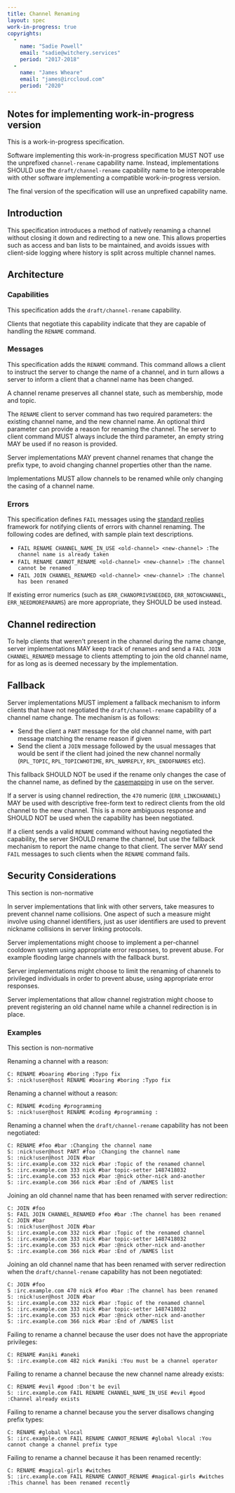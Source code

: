 ```yaml
---
title: Channel Renaming
layout: spec
work-in-progress: true
copyrights:
  -
    name: "Sadie Powell"
    email: "sadie@witchery.services"
    period: "2017-2018"
  -
    name: "James Wheare"
    email: "james@irccloud.com"
    period: "2020"
---
```


## Notes for implementing work-in-progress version

This is a work-in-progress specification.

Software implementing this work-in-progress specification MUST NOT use the unprefixed `channel-rename` capability name. Instead, implementations SHOULD use the `draft/channel-rename` capability name to be interoperable with other software implementing a compatible work-in-progress version.

The final version of the specification will use an unprefixed capability name.

## Introduction


This specification introduces a method of natively renaming a channel without closing it down and redirecting to a new one. This allows properties such as access and ban lists to be maintained, and avoids issues with client-side logging where history is split across multiple channel names.

## Architecture

### Capabilities

This specification adds the `draft/channel-rename` capability.

Clients that negotiate this capability indicate that they are capable of handling the `RENAME` command.

### Messages

This specification adds the `RENAME` command. This command allows a client to instruct the server to change the name of a channel, and in turn allows a server to inform a client that a channel name has been changed.

A channel rename preserves all channel state, such as membership, mode and topic.

The `RENAME` client to server command has two required parameters: the existing channel name, and the new channel name. An optional third parameter can provide a reason for renaming the channel. The server to client command MUST always include the third parameter, an empty string MAY be used if no reason is provided.

Server implementations MAY prevent channel renames that change the prefix type, to avoid changing channel properties other than the name.

Implementations MUST allow channels to be renamed while only changing the casing of a channel name.

### Errors

This specification defines `FAIL` messages using the [standard replies][] framework for notifying clients of errors with channel renaming. The following codes are defined, with sample plain text descriptions.

* `FAIL RENAME CHANNEL_NAME_IN_USE <old-channel> <new-channel> :The channel name is already taken`
* `FAIL RENAME CANNOT_RENAME <old-channel> <new-channel> :The channel cannot be renamed`
* `FAIL JOIN CHANNEL_RENAMED <old-channel> <new-channel> :The channel has been renamed`

If existing error numerics (such as `ERR_CHANOPRIVSNEEDED`, `ERR_NOTONCHANNEL`, `ERR_NEEDMOREPARAMS`) are more appropriate, they SHOULD be used instead.

## Channel redirection

To help clients that weren't present in the channel during the name change, server implementations MAY keep track of renames and send a `FAIL JOIN CHANNEL_RENAMED` message to clients attempting to join the old channel name, for as long as is deemed necessary by the implementation.

## Fallback

Server implementations MUST implement a fallback mechanism to inform clients that have not negotiated the `draft/channel-rename` capability of a channel name change. The mechanism is as follows:

* Send the client a `PART` message for the old channel name, with part message matching the rename reason if given
* Send the client a `JOIN` message followed by the usual messages that would be sent if the client had joined the new channel normally (`RPL_TOPIC`, `RPL_TOPICWHOTIME`, `RPL_NAMREPLY`, `RPL_ENDOFNAMES` etc).

This fallback SHOULD NOT be used if the rename only changes the case of the channel name, as defined by the [casemapping] in use on the server.

If a server is using channel redirection, the `470` numeric (`ERR_LINKCHANNEL`) MAY be used with descriptive free-form text to redirect clients from the old channel to the new channel. This is a more ambiguous response and SHOULD NOT be used when the capability has been negotiated.

If a client sends a valid `RENAME` command without having negotiated the capability, the server SHOULD rename the channel, but use the fallback mechanism to report the name change to that client. The server MAY send `FAIL` messages to such clients when the `RENAME` command fails.

## Security Considerations

This section is non-normative

In server implementations that link with other servers, take measures to prevent channel name collisions. One aspect of such a measure might involve using channel identifiers, just as user identifiers are used to prevent nickname collisions in server linking protocols.

Server implementations might choose to implement a per-channel cooldown system using appropriate error responses, to prevent abuse. For example flooding large channels with the fallback burst.

Server implementations might choose to limit the renaming of channels to privileged individuals in order to prevent abuse, using appropriate error responses.

Server implementations that allow channel registration might choose to prevent registering an old channel name while a channel redirection is in place.

### Examples

This section is non-normative

Renaming a channel with a reason:

    C: RENAME #boaring #boring :Typo fix
    S: :nick!user@host RENAME #boaring #boring :Typo fix

Renaming a channel without a reason:

    C: RENAME #coding #programming
    S: :nick!user@host RENAME #coding #programming :

Renaming a channel when the `draft/channel-rename` capability has not been negotiated:

    C: RENAME #foo #bar :Changing the channel name
    S: :nick!user@host PART #foo :Changing the channel name
    S: :nick!user@host JOIN #bar
    S: :irc.example.com 332 nick #bar :Topic of the renamed channel
    S: :irc.example.com 333 nick #bar topic-setter 1487418032
    S: :irc.example.com 353 nick #bar :@nick other-nick and-another
    S: :irc.example.com 366 nick #bar :End of /NAMES list

Joining an old channel name that has been renamed with server redirection:
    
    C: JOIN #foo
    S: FAIL JOIN CHANNEL_RENAMED #foo #bar :The channel has been renamed
    C: JOIN #bar
    S: :nick!user@host JOIN #bar
    S: :irc.example.com 332 nick #bar :Topic of the renamed channel
    S: :irc.example.com 333 nick #bar topic-setter 1487418032
    S: :irc.example.com 353 nick #bar :@nick other-nick and-another
    S: :irc.example.com 366 nick #bar :End of /NAMES list

Joining an old channel name that has been renamed with server redirection when the `draft/channel-rename` capability has not been negotiated:

    C: JOIN #foo
    S :irc.example.com 470 nick #foo #bar :The channel has been renamed
    S: :nick!user@host JOIN #bar
    S: :irc.example.com 332 nick #bar :Topic of the renamed channel
    S: :irc.example.com 333 nick #bar topic-setter 1487418032
    S: :irc.example.com 353 nick #bar :@nick other-nick and-another
    S: :irc.example.com 366 nick #bar :End of /NAMES list

Failing to rename a channel because the user does not have the appropriate privileges:

    C: RENAME #aniki #aneki
    S: :irc.example.com 482 nick #aniki :You must be a channel operator

Failing to rename a channel because the new channel name already exists:

    C: RENAME #evil #good :Don't be evil
    S: :irc.example.com FAIL RENAME CHANNEL_NAME_IN_USE #evil #good :Channel already exists

Failing to rename a channel because you the server disallows changing prefix types:

    C: RENAME #global %local
    S: :irc.example.com FAIL RENAME CANNOT_RENAME #global %local :You cannot change a channel prefix type

Failing to rename a channel because it has been renamed recently:

    C: RENAME #magical-girls #witches
    S: :irc.example.com FAIL RENAME CANNOT_RENAME #magical-girls #witches :This channel has been renamed recently

[standard replies]: ../extensions/standard-replies.html
[casemapping]: https://tools.ietf.org/html/draft-hardy-irc-isupport-00#section-4.1